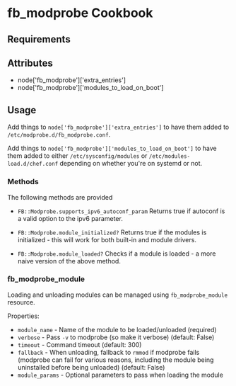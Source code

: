 fb_modprobe Cookbook
====================

Requirements
------------

Attributes
----------
* node['fb_modprobe']['extra_entries']
* node['fb_modprobe']['modules_to_load_on_boot']

Usage
-----
Add things to `node['fb_modprobe']['extra_entries']` to have them added to
`/etc/modprobe.d/fb_modprobe.conf`.

Add things to `node['fb_modprobe']['modules_to_load_on_boot']` to have them
added to either `/etc/sysconfig/modules` or `/etc/modules-load.d/chef.conf`
depending on whether you're on systemd or not.

### Methods
The following methods are provided

* `FB::Modprobe.supports_ipv6_autoconf_param`
Returns true if autoconf is a valid option to the ipv6 parameter.

* `FB::Modprobe.module_initialized?`
Returns true if the modules is initialized - this will work for both built-in
and module drivers.

* `FB::Modprobe.module_loaded?`
Checks if a module is loaded - a more naive version of the above method.

### fb_modprobe_module

Loading and unloading modules can be managed using `fb_modprobe_module`
resource.

Properties:
* `module_name` - Name of the module to be loaded/unloaded (required)
* `verbose` - Pass `-v` to modprobe (so make it verbose) (default: False)
* `timeout` - Command timeout (default: 300)
* `fallback` - When unloading, fallback to `rmmod` if modprobe fails (modprobe
  can fail for various reasons, including the module being uninstalled before
  being unloaded) (default: False)
* `module_params` - Optional parameters to pass when loading the module
